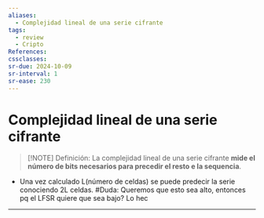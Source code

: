 ```yaml
---
aliases:
  - Complejidad lineal de una serie cifrante
tags:
  - review
  - Cripto
References: 
cssclasses:
sr-due: 2024-10-09
sr-interval: 1
sr-ease: 230
---
```

# Complejidad lineal de una serie cifrante
> [!NOTE] Definición: 
> La complejidad lineal de una serie cifrante **mide el número de bits necesarios para precedir el resto e la sequencia**.
> 

+ Una vez calculado L(número de celdas) se puede predecir la serie conociendo 2L celdas.
#Duda: Queremos que esto sea alto, entonces pq el LFSR quiere que sea bajo? Lo hec
***
